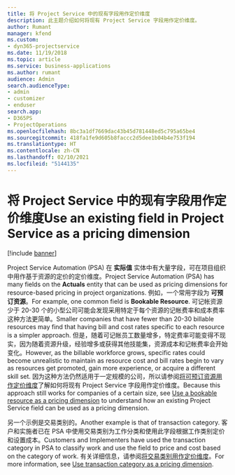 ```yaml
---
title: 将 Project Service 中的现有字段用作定价维度
description: 此主题介绍如何将现有 Project Service 字段用作定价维度。
author: Rumant
manager: kfend
ms.custom:
- dyn365-projectservice
ms.date: 11/19/2018
ms.topic: article
ms.service: business-applications
ms.author: rumant
audience: Admin
search.audienceType:
- admin
- customizer
- enduser
search.app:
- D365PS
- ProjectOperations
ms.openlocfilehash: 8bc3a1df7669dac43b45d781448ed5c795a65be4
ms.sourcegitcommit: 418fa1fe9d605b8faccc2d5dee1b04b4e753f194
ms.translationtype: HT
ms.contentlocale: zh-CN
ms.lasthandoff: 02/10/2021
ms.locfileid: "5144135"
---
```

# <a name="use-an-existing-field-in-project-service-as-a-pricing-dimension"></a><span data-ttu-id="9da1a-103">将 Project Service 中的现有字段用作定价维度</span><span class="sxs-lookup"><span data-stu-id="9da1a-103">Use an existing field in Project Service as a pricing dimension</span></span>

[!include [banner](../includes/psa-now-project-operations.md)]

<span data-ttu-id="9da1a-104">Project Service Automation (PSA) 在 **实际值** 实体中有大量字段，可在项目组织中用作基于资源的定价的定价维度。</span><span class="sxs-lookup"><span data-stu-id="9da1a-104">Project Service Automation (PSA) has many fields on the **Actuals** entity that can be used as pricing dimensions for resource-based pricing in project organizations.</span></span> <span data-ttu-id="9da1a-105">例如，一个常用字段为 **可预订资源**。</span><span class="sxs-lookup"><span data-stu-id="9da1a-105">For example, one common field is **Bookable Resource**.</span></span> <span data-ttu-id="9da1a-106">可记帐资源少于 20-30 个的小型公司可能会发现采用特定于每个资源的记帐费率和成本费率这种方法更简单。</span><span class="sxs-lookup"><span data-stu-id="9da1a-106">Smaller companies that have fewer than 20-30 billable resources may find that having bill and cost rates specific to each resource is a simpler approach.</span></span> <span data-ttu-id="9da1a-107">但是，随着可记帐员工数量增多，特定费率可能变得不现实，因为随着资源升级，经验增多或获得其他技能集，资源成本和记帐费率会开始变化。</span><span class="sxs-lookup"><span data-stu-id="9da1a-107">However, as the billable workforce grows, specific rates could become unrealistic to maintain as resource cost and bill rates begin to vary as resources get promoted, gain more experience, or acquire a different skill set.</span></span> <span data-ttu-id="9da1a-108">因为这种方法仍然适用于一定规模的公司，所以请参阅[将可预订资源用作定价维度](bookable-resource-pricing-dimension.md)了解如何将现有 Project Service 字段用作定价维度。</span><span class="sxs-lookup"><span data-stu-id="9da1a-108">Because this approach still works for companies of a certain size, see [Use a bookable resource as a pricing dimension](bookable-resource-pricing-dimension.md) to understand how an existing Project Service field can be used as a pricing dimension.</span></span>

<span data-ttu-id="9da1a-109">另一个示例是交易类别的。</span><span class="sxs-lookup"><span data-stu-id="9da1a-109">Another example is that of transaction category.</span></span> <span data-ttu-id="9da1a-110">客户和实施者已在 PSA 中使用交易类别为工作分类和使用此字段根据工作类别定价和设置成本。</span><span class="sxs-lookup"><span data-stu-id="9da1a-110">Customers and Implementers have used the transaction category in PSA to classify work and use the field to price and cost based on the category of work.</span></span> <span data-ttu-id="9da1a-111">有关详细信息，请参阅[将交易类别用作定价维度](transaction-category-pricing-dimension.md)。</span><span class="sxs-lookup"><span data-stu-id="9da1a-111">For more information, see [Use transaction category as a pricing dimension](transaction-category-pricing-dimension.md).</span></span>
